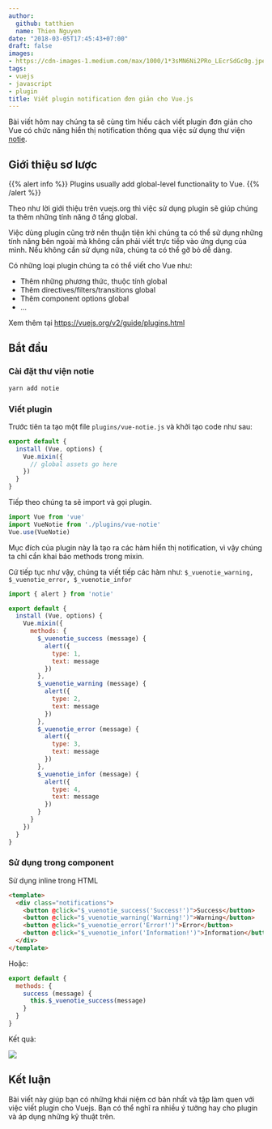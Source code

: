 ```yaml
---
author:
  github: tatthien
  name: Thien Nguyen
date: "2018-03-05T17:45:43+07:00"
draft: false
images:
- https://cdn-images-1.medium.com/max/1000/1*3sMN6Ni2PRo_LEcrSdGc0g.jpeg
tags:
- vuejs
- javascript
- plugin
title: Viết plugin notification đơn giản cho Vue.js
---
```


Bài viết hôm nay chúng ta sẽ cùng tìm hiểu cách viết plugin đơn giản cho Vue có chức năng hiển thị notification thông qua việc sử dụng thư viện [notie](https://github.com/jaredreich/notie).

## Giới thiệu sơ lược

{{% alert info %}}
Plugins usually add global-level functionality to Vue.
{{% /alert %}}

Theo như lời giới thiệu trên vuejs.org thì việc sử dụng plugin sẽ giúp chúng ta thêm những tính năng ở tầng global.

Việc dùng plugin cũng trở nên thuận tiện khi chúng ta có thể sử dụng những tính năng bên ngoài mà không cần phải viết trực tiếp vào ứng dụng của mình. Nếu không cần sử dụng nữa, chúng ta có thể gỡ bỏ dễ dàng.

Có những loại plugin chúng ta có thể viết cho Vue như:

- Thêm những phương thức, thuộc tính global
- Thêm directives/filters/transitions global
- Thêm component options global
- …

Xem thêm tại https://vuejs.org/v2/guide/plugins.html

## Bắt đầu

### Cài đặt thư viện notie

```sh
yarn add notie
```

### Viết plugin

Trước tiên ta tạo một file `plugins/vue-notie.js` và khởi tạo code như sau:

```javascript
export default {
  install (Vue, options) {
    Vue.mixin({
      // global assets go here
    })
  }
}
```

Tiếp theo chúng ta sẽ import và gọi plugin.

```javascript
import Vue from 'vue'
import VueNotie from './plugins/vue-notie'
Vue.use(VueNotie)
```

Mục đích của plugin này là tạo ra các hàm hiển thị notification, vì vậy chúng ta chỉ cần khai báo methods trong mixin.

Cứ tiếp tục như vậy, chúng ta viết tiếp các hàm như: `$_vuenotie_warning, $_vuenotie_error, $_vuenotie_infor`

```javascript
import { alert } from 'notie'

export default {
  install (Vue, options) {
    Vue.mixin({
      methods: {
        $_vuenotie_success (message) {
          alert({
            type: 1,
            text: message
          })
        },
        $_vuenotie_warning (message) {
          alert({
            type: 2,
            text: message
          })
        },
        $_vuenotie_error (message) {
          alert({
            type: 3,
            text: message
          })
        },
        $_vuenotie_infor (message) {
          alert({
            type: 4,
            text: message
          })
        }
      }
    })
  }
}
```

### Sử dụng trong component

Sử dụng inline trong HTML

```html
<template>
  <div class="notifications">
    <button @click="$_vuenotie_success('Success!')">Success</button>
    <button @click="$_vuenotie_warning('Warning!')">Warning</button>
    <button @click="$_vuenotie_error('Error!')">Error</button>
    <button @click="$_vuenotie_infor('Information!')">Information</button>
  </div>
</template>
```

Hoặc:

```javascript
export default {
  methods: {
    success (message) {
      this.$_vuenotie_success(message)
    }
  }
}
```

Kết quả:

![](https://cdn-images-1.medium.com/max/800/1*O--GSiTWg0sQWyVFPMDYCA.gif)

## Kết luận

Bài viết này giúp bạn có những khái niệm cơ bản nhất và tập làm quen với việc viết plugin cho Vuejs. Bạn có thể nghĩ ra nhiều ý tưởng hay cho plugin và áp dụng những kỹ thuật trên.
